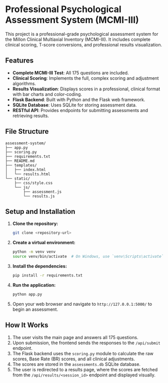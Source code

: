 
# Professional Psychological Assessment System (MCMI-III)

This project is a professional-grade psychological assessment system for the Millon Clinical Multiaxial Inventory (MCMI-III). It includes complete clinical scoring, T-score conversions, and professional results visualization.

## Features

- **Complete MCMI-III Test**: All 175 questions are included.
- **Clinical Scoring**: Implements the full, complex scoring and adjustment algorithms.
- **Results Visualization**: Displays scores in a professional, clinical format with bar charts and color-coding.
- **Flask Backend**: Built with Python and the Flask web framework.
- **SQLite Database**: Uses SQLite for storing assessment data.
- **RESTful API**: Provides endpoints for submitting assessments and retrieving results.

## File Structure

```
assessment-system/
├── app.py
├── scoring.py
├── requirements.txt
├── README.md
├── templates/
│   ├── index.html
│   └── results.html
└── static/
    ├── css/style.css
    └── js/
        ├── assessment.js
        └── results.js
```

## Setup and Installation

1.  **Clone the repository:**
    ```bash
    git clone <repository-url>
    ```

2.  **Create a virtual environment:**
    ```bash
    python -m venv venv
    source venv/bin/activate  # On Windows, use `venv\Scripts\activate`
    ```

3.  **Install the dependencies:**
    ```bash
    pip install -r requirements.txt
    ```

4.  **Run the application:**
    ```bash
    python app.py
    ```

5.  Open your web browser and navigate to `http://127.0.0.1:5000/` to begin an assessment.

## How It Works

1.  The user visits the main page and answers all 175 questions.
2.  Upon submission, the frontend sends the responses to the `/api/submit` endpoint.
3.  The Flask backend uses the `scoring.py` module to calculate the raw scores, Base Rate (BR) scores, and all clinical adjustments.
4.  The scores are stored in the `assessments.db` SQLite database.
5.  The user is redirected to a results page, where the scores are fetched from the `/api/results/<session_id>` endpoint and displayed visually.
